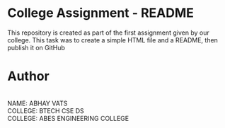 # College Assignment - README
This repository is created as part of the first assignment given by our college. This task was to create a simple HTML file and a README, then publish it on GitHub
# Author
<br>
NAME: ABHAY VATS 
<br>
COLLEGE: BTECH CSE DS 
<br>
COLLEGE: ABES ENGINEERING COLLEGE 

